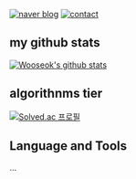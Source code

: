[![naver blog](https://img.shields.io/badge/naverblog-badge?style=flat-square&logo=Blogger&logoColor=white)](http://blog.naver.com/rnjsdntjr26)
[![contact](https://img.shields.io/badge/-rnjsdntjr26@naver.com-c14438?style=flat-square&logo=Gmail&logoColor=white&color=blue&link=mailto:rnjsdntjr26@naver.com)](mailto:rnjsdntjr26@daum.net)   

## my github stats
 [![Wooseok's github stats](https://github-readme-stats.vercel.app/api?username=egg528)](https://github.com/anuraghazra/github-readme-stats)
 
 ## algorithnms tier
 [![Solved.ac
프로필](http://mazassumnida.wtf/api/generate_badge?boj=egg528)](https://solved.ac/egg528)
 ## Language and Tools
 ...
 
